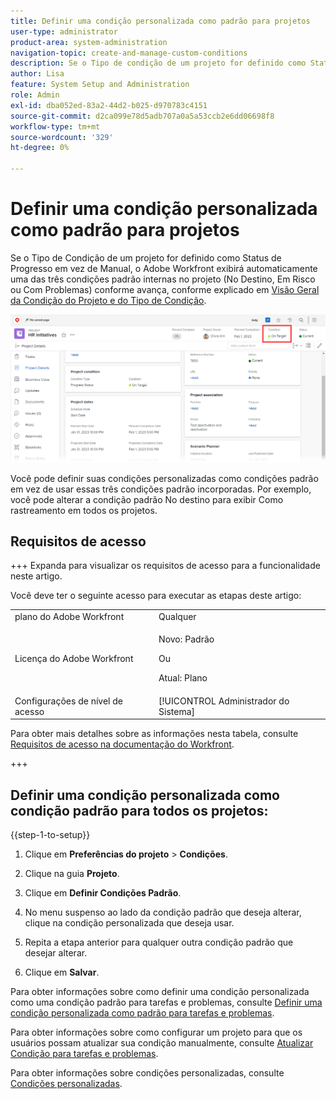 ```yaml
---
title: Definir uma condição personalizada como padrão para projetos
user-type: administrator
product-area: system-administration
navigation-topic: create-and-manage-custom-conditions
description: Se o Tipo de condição de um projeto for definido como Status de progresso em vez de Manual, o Adobe Workfront exibirá automaticamente uma das três condições padrão incorporadas no projeto (No destino, Em risco ou Com problema) à medida que ele avança, conforme explicado em Visão geral da condição do projeto e do tipo de condição.
author: Lisa
feature: System Setup and Administration
role: Admin
exl-id: dba052ed-83a2-44d2-b025-d970783c4151
source-git-commit: d2ca099e78d5adb707a0a5a53ccb2e6dd06698f8
workflow-type: tm+mt
source-wordcount: '329'
ht-degree: 0%

---
```


# Definir uma condição personalizada como padrão para projetos

Se o Tipo de Condição de um projeto for definido como Status de Progresso em vez de Manual, o Adobe Workfront exibirá automaticamente uma das três condições padrão internas no projeto (No Destino, Em Risco ou Com Problemas) conforme avança, conforme explicado em [Visão Geral da Condição do Projeto e do Tipo de Condição](../../../manage-work/projects/manage-projects/project-condition-and-condition-type.md).

![Condição no cabeçalho do projeto](assets/condition-in-project-header-nwe.png)

Você pode definir suas condições personalizadas como condições padrão em vez de usar essas três condições padrão incorporadas. Por exemplo, você pode alterar a condição padrão No destino para exibir Como rastreamento em todos os projetos.

## Requisitos de acesso

+++ Expanda para visualizar os requisitos de acesso para a funcionalidade neste artigo.

Você deve ter o seguinte acesso para executar as etapas deste artigo:

<table style="table-layout:auto"> 
 <col> 
 <col> 
 <tbody> 
  <tr> 
   <td role="rowheader">plano do Adobe Workfront</td> 
   <td>Qualquer</td> 
  </tr> 
  <tr> 
  <tr> 
   <td role="rowheader">Licença do Adobe Workfront</td> 
   <td><p>Novo: Padrão</p>
       <p>Ou</p>
       <p>Atual: Plano</p></td>
  </tr> 
  </tr> 
  <tr> 
   <td role="rowheader">Configurações de nível de acesso</td> 
   <td>[!UICONTROL Administrador do Sistema]</td>
  </tr> 
 </tbody> 
</table>

Para obter mais detalhes sobre as informações nesta tabela, consulte [Requisitos de acesso na documentação do Workfront](/help/quicksilver/administration-and-setup/add-users/access-levels-and-object-permissions/access-level-requirements-in-documentation.md).

+++

## Definir uma condição personalizada como condição padrão para todos os projetos:

{{step-1-to-setup}}

1. Clique em **Preferências do projeto** > **Condições**.

1. Clique na guia **Projeto**.
1. Clique em **Definir Condições Padrão**.
1. No menu suspenso ao lado da condição padrão que deseja alterar, clique na condição personalizada que deseja usar.
1. Repita a etapa anterior para qualquer outra condição padrão que desejar alterar.
1. Clique em **Salvar**.

Para obter informações sobre como definir uma condição personalizada como uma condição padrão para tarefas e problemas, consulte [Definir uma condição personalizada como padrão para tarefas e problemas](../../../administration-and-setup/customize-workfront/create-manage-custom-conditions/set-custom-condition-default-tasks-issues.md).

Para obter informações sobre como configurar um projeto para que os usuários possam atualizar sua condição manualmente, consulte [Atualizar Condição para tarefas e problemas](../../../manage-work/projects/updating-work-in-a-project/update-condition-for-tasks-and-issues.md).

Para obter informações sobre condições personalizadas, consulte [Condições personalizadas](../../../administration-and-setup/customize-workfront/create-manage-custom-conditions/custom-conditions.md).

